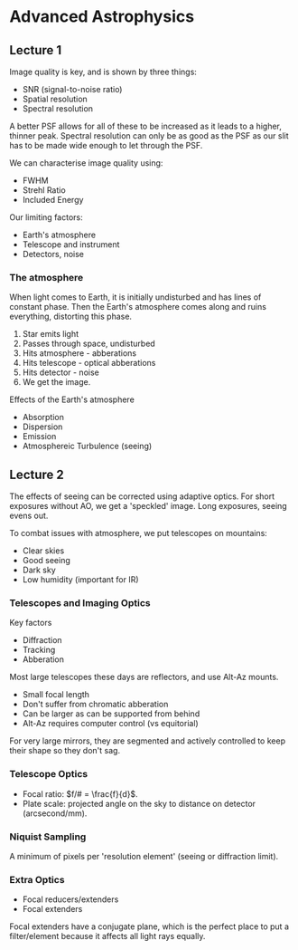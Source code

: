 Advanced Astrophysics
=====================

Lecture 1
---------

Image quality is key, and is shown by three things:
+ SNR (signal-to-noise ratio)
+ Spatial resolution
+ Spectral resolution

A better PSF allows for all of these to be increased as it leads to a higher, thinner peak. Spectral resolution can only be as good as the PSF as our slit has to be made wide enough to let through the PSF.

We can characterise image quality using:
+ FWHM
+ Strehl Ratio
+ Included Energy

Our limiting factors:
+ Earth's atmosphere
+ Telescope and instrument
+ Detectors, noise

### The atmosphere

When light comes to Earth, it is initially undisturbed and has lines of constant phase. Then the Earth's atmosphere comes along and ruins everything, distorting this phase.

1. Star emits light
2. Passes through space, undisturbed
3. Hits atmosphere - abberations
4. Hits telescope - optical abberations
5. Hits detector - noise
6. We get the image.

Effects of the Earth's atmosphere
+ Absorption
+ Dispersion
+ Emission
+ Atmosphereic Turbulence (seeing)


Lecture 2
---------

The effects of seeing can be corrected using adaptive optics. For short exposures without AO, we get a 'speckled' image. Long exposures, seeing evens out.

To combat issues with atmosphere, we put telescopes on mountains:
+ Clear skies
+ Good seeing
+ Dark sky
+ Low humidity (important for IR)

### Telescopes and Imaging Optics

Key factors
+ Diffraction
+ Tracking
+ Abberation

Most large telescopes these days are reflectors, and use Alt-Az mounts.
+ Small focal length
+ Don't suffer from chromatic abberation
+ Can be larger as can be supported from behind
+ Alt-Az requires computer control (vs equitorial)

For very large mirrors, they are segmented and actively controlled to keep their shape so they don't sag.

### Telescope Optics

+ Focal ratio: $f/# = \frac{f}{d}$.
+ Plate scale: projected angle on the sky to distance on detector (arcsecond/mm).

### Niquist Sampling

A minimum of  pixels per 'resolution element' (seeing or diffraction limit).

### Extra Optics

+ Focal reducers/extenders
+ Focal extenders

Focal extenders have a conjugate plane, which is the perfect place to put a filter/element because it affects all light rays equally.

